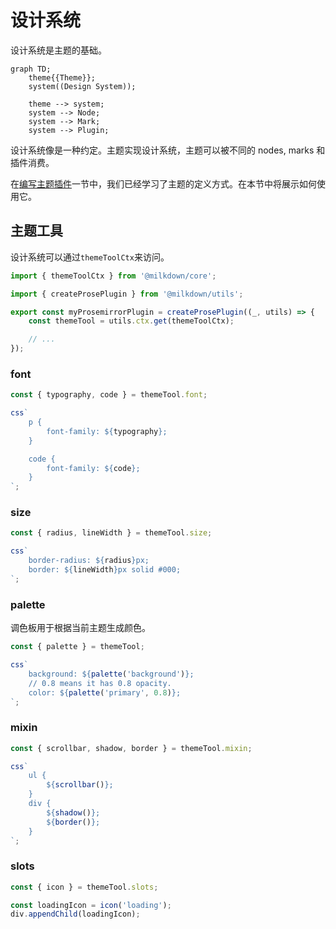 # 设计系统

设计系统是主题的基础。

```mermaid
graph TD;
	theme{{Theme}};
	system((Design System));

    theme --> system;
    system --> Node;
    system --> Mark;
    system --> Plugin;
```

设计系统像是一种约定。主题实现设计系统，主题可以被不同的 nodes, marks 和插件消费。

在[编写主题插件](/#/zh-hans/writing-theme-plugins)一节中，我们已经学习了主题的定义方式。在本节中将展示如何使用它。

## 主题工具

设计系统可以通过`themeToolCtx`来访问。

```typescript
import { themeToolCtx } from '@milkdown/core';

import { createProsePlugin } from '@milkdown/utils';

export const myProsemirrorPlugin = createProsePlugin((_, utils) => {
    const themeTool = utils.ctx.get(themeToolCtx);

    // ...
});
```

### font

```typescript
const { typography, code } = themeTool.font;

css`
    p {
        font-family: ${typography};
    }

    code {
        font-family: ${code};
    }
`;
```

### size

```typescript
const { radius, lineWidth } = themeTool.size;

css`
    border-radius: ${radius}px;
    border: ${lineWidth}px solid #000;
`;
```

### palette

调色板用于根据当前主题生成颜色。

```typescript
const { palette } = themeTool;

css`
    background: ${palette('background')};
    // 0.8 means it has 0.8 opacity.
    color: ${palette('primary', 0.8)};
`;
```

### mixin

```typescript
const { scrollbar, shadow, border } = themeTool.mixin;

css`
    ul {
        ${scrollbar()};
    }
    div {
        ${shadow()};
        ${border()};
    }
`;
```

### slots

```typescript
const { icon } = themeTool.slots;

const loadingIcon = icon('loading');
div.appendChild(loadingIcon);
```
